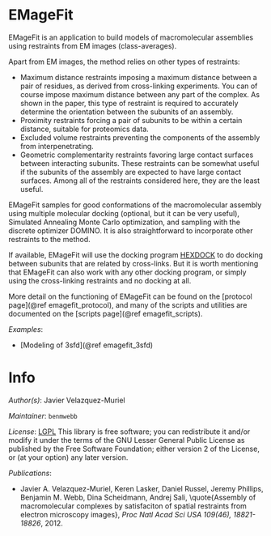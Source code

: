 # EMageFit

EMageFit is an application to build models of macromolecular assemblies using
restraints from EM images (class-averages).

Apart from EM images, the method relies on other types of restraints:
  - Maximum distance restraints imposing a maximum distance between a pair
    of residues, as derived from cross-linking experiments. You can of course
    impose maximum distance between any part of the complex. As shown in
    the paper, this type of restraint is required to accurately determine
    the orientation between the subunits of an assembly.
  - Proximity restraints forcing a pair of subunits to be within a certain
    distance, suitable for proteomics data.
  - Excluded volume restraints preventing the components of the assembly
    from interpenetrating.
  - Geometric complementarity restraints favoring large contact surfaces
    between interacting subunits. These restraints can be somewhat useful
    if the subunits of the assembly are expected to have large contact
    surfaces. Among all of the restraints considered here, they are the
    least useful.

EMageFit samples for good conformations of the macromolecular assembly using
multiple molecular docking (optional, but it can be very useful), Simulated
Annealing Monte Carlo optimization, and sampling with the discrete optimizer
DOMINO. It is also straightforward to incorporate other restraints to the
method.

If available, EMageFit will use the docking program
[HEXDOCK](http://hex.loria.fr/) to do docking between subunits that
are related by cross-links. But it is worth mentioning that EMageFit can also
work with any other docking program, or simply using the cross-linking
restraints and no docking at all.

More detail on the functioning of EMageFit can be found on the
[protocol page](@ref emagefit_protocol), and many of the scripts and utilities
are documented on the [scripts page](@ref emagefit_scripts).

_Examples_:
 - [Modeling of 3sfd](@ref emagefit_3sfd)

# Info

_Author(s)_: Javier Velazquez-Muriel

_Maintainer_: `benmwebb`

_License_: [LGPL](http://www.gnu.org/licenses/old-licenses/lgpl-2.1.html)
This library is free software; you can redistribute it and/or
modify it under the terms of the GNU Lesser General Public
License as published by the Free Software Foundation; either
version 2 of the License, or (at your option) any later version.

_Publications_:
 - Javier A. Velazquez-Muriel, Keren Lasker, Daniel Russel, Jeremy Phillips, Benjamin M. Webb, Dina Scheidmann, Andrej Sali, \quote{Assembly of macromolecular complexes by satisfaciton of spatial restraints from electron microscopy images}, <em>Proc Natl Acad Sci USA 109(46), 18821-18826</em>, 2012.
